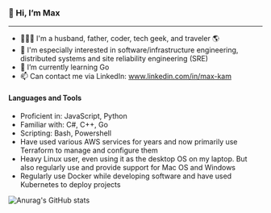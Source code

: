 ### 👋 Hi, I’m Max
---
- :family_man_woman_boy: I'm a husband, father, coder, tech geek, and traveler :earth_americas:
- 👀 I'm especially interested in software/infrastructure engineering, distributed systems and site reliability engineering (SRE)
- 🌱 I’m currently learning Go 
- 📫 Can contact me via LinkedIn: www.linkedin.com/in/max-kam

#### Languages and Tools
- Proficient in: JavaScript, Python
- Familiar with: C#, C++, Go
- Scripting: Bash, Powershell
- Have used various AWS services for years and now primarily use Terraform to manage and configure them 
- Heavy Linux user, even using it as the desktop OS on my laptop. But also regularly use and provide support for Mac OS and Windows
- Regularly use Docker while developing software and have used Kubernetes to deploy projects  

![Anurag's GitHub stats](https://github-readme-stats.vercel.app/api?username=MaxKam&count_private=true&show_icons=true&hide=stars,contribs)

